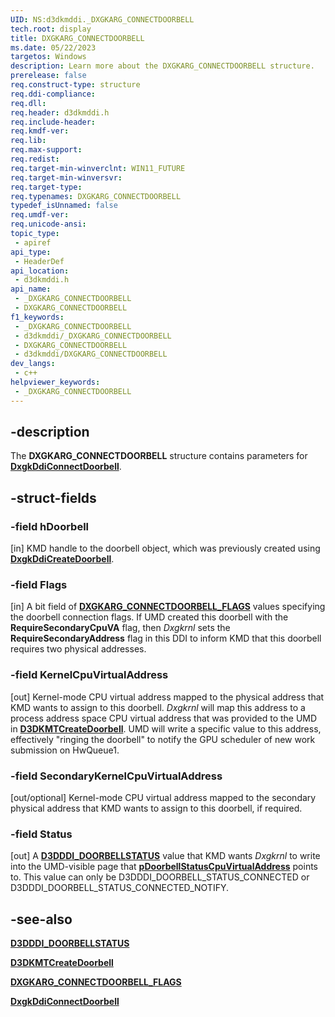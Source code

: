 ```yaml
---
UID: NS:d3dkmddi._DXGKARG_CONNECTDOORBELL
tech.root: display
title: DXGKARG_CONNECTDOORBELL
ms.date: 05/22/2023
targetos: Windows
description: Learn more about the DXGKARG_CONNECTDOORBELL structure.
prerelease: false
req.construct-type: structure
req.ddi-compliance: 
req.dll: 
req.header: d3dkmddi.h
req.include-header: 
req.kmdf-ver: 
req.lib: 
req.max-support: 
req.redist: 
req.target-min-winverclnt: WIN11_FUTURE
req.target-min-winversvr: 
req.target-type: 
req.typenames: DXGKARG_CONNECTDOORBELL
typedef_isUnnamed: false
req.umdf-ver: 
req.unicode-ansi: 
topic_type:
 - apiref
api_type:
 - HeaderDef
api_location:
 - d3dkmddi.h
api_name:
 - _DXGKARG_CONNECTDOORBELL
 - DXGKARG_CONNECTDOORBELL
f1_keywords:
 - _DXGKARG_CONNECTDOORBELL
 - d3dkmddi/_DXGKARG_CONNECTDOORBELL
 - DXGKARG_CONNECTDOORBELL
 - d3dkmddi/DXGKARG_CONNECTDOORBELL
dev_langs:
 - c++
helpviewer_keywords:
 - _DXGKARG_CONNECTDOORBELL
---
```


## -description

The **DXGKARG_CONNECTDOORBELL** structure contains parameters for [**DxgkDdiConnectDoorbell**](nc-d3dkmddi-dxgkddi_connectdoorbell.md).

## -struct-fields

### -field hDoorbell

[in] KMD handle to the doorbell object, which was previously created using [**DxgkDdiCreateDoorbell**](nc-d3dkmddi-dxgkddi_createdoorbell.md).

### -field Flags

[in] A bit field of [**DXGKARG_CONNECTDOORBELL_FLAGS**](ns-d3dkmddi-dxgkarg_connectdoorbell_flags.md) values specifying the doorbell connection flags. If UMD created this doorbell with the **RequireSecondaryCpuVA** flag, then *Dxgkrnl* sets the **RequireSecondaryAddress** flag in this DDI to inform KMD that this doorbell requires two physical addresses.

### -field KernelCpuVirtualAddress

[out] Kernel-mode CPU virtual address mapped to the physical address that KMD wants to assign to this doorbell. *Dxgkrnl* will map this address to a process address space CPU virtual address that was provided to the UMD in [**D3DKMTCreateDoorbell**](../d3dkmthk/nf-d3dkmthk-d3dkmtcreatedoorbell.md). UMD will write a specific value to this address, effectively "ringing the doorbell" to notify the GPU scheduler of new work submission on HwQueue1.

### -field SecondaryKernelCpuVirtualAddress

[out/optional] Kernel-mode CPU virtual address mapped to the secondary physical address that KMD wants to assign to this doorbell, if required.

### -field Status

[out] A [**D3DDDI_DOORBELLSTATUS**](../d3dukmdt/ne-d3dukmdt-d3dddi_doorbellstatus.md) value that KMD wants *Dxgkrnl* to write into the UMD-visible page that [**pDoorbellStatusCpuVirtualAddress**](../d3dkmthk/ns-d3dkmthk-d3dkmt_create_doorbell.md) points to. This value can only be D3DDDI_DOORBELL_STATUS_CONNECTED or D3DDDI_DOORBELL_STATUS_CONNECTED_NOTIFY.

## -see-also

[**D3DDDI_DOORBELLSTATUS**](../d3dukmdt/ne-d3dukmdt-d3dddi_doorbellstatus.md)

[**D3DKMTCreateDoorbell**](../d3dkmthk/nf-d3dkmthk-d3dkmtcreatedoorbell.md)

[**DXGKARG_CONNECTDOORBELL_FLAGS**](ns-d3dkmddi-dxgkarg_connectdoorbell_flags.md)

[**DxgkDdiConnectDoorbell**](nc-d3dkmddi-dxgkddi_connectdoorbell.md)
